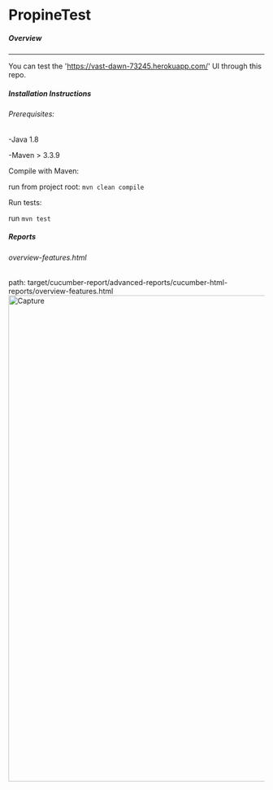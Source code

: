 # PropineTest

##### Overview
--------------------------
You can test the 'https://vast-dawn-73245.herokuapp.com/' UI through this repo.

##### Installation Instructions
###### Prerequisites:

-Java 1.8

-Maven > 3.3.9

Compile with Maven:

run from project root: `mvn clean compile`

Run tests:

run `mvn test`

##### Reports

###### overview-features.html
path: target/cucumber-report/advanced-reports/cucumber-html-reports/overview-features.html
<img width="955" alt="Capture" src="https://user-images.githubusercontent.com/16276648/84014950-bda43580-a998-11ea-867b-d48b5e585204.PNG">







